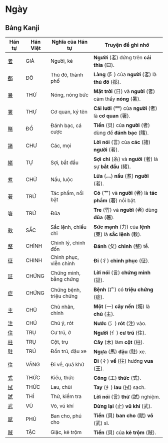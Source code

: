 # Ngày

## Bảng Kanji

| Hán tự | Hán Việt | Nghĩa của Hán tự | Truyện để ghi nhớ |
|---|---|---|---|
| [者](https://mazii.net/vi-VN/search/kanji/javi/%E8%80%85) | GIẢ | Người, kẻ | **Người** (者) đứng trên **cái thìa** (曰). |
| [都](https://mazii.net/vi-VN/search/kanji/javi/%E9%83%BD) | ĐÔ | Thủ đô, thành phố | **Làng** (阝) của **người** (者) là **thủ đô** (都). |
| [暑](https://mazii.net/vi-VN/search/kanji/javi/%E6%9A%91) | THỬ | Nóng, nóng bức | **Mặt trời** (日) và **người** (者) cảm thấy **nóng** (暑). |
| [署](https://mazii.net/vi-VN/search/kanji/javi/%E7%BD%B2) | THỰ | Cơ quan, ký tên | **Cái lưới** (罒) của **người** (者) là **cơ quan** (署). |
| [賭](https://mazii.net/vi-VN/search/kanji/javi/%E8%B3%AD) | ĐỔ | Đánh bạc, cá cược | **Tiền** (貝) của **người** (者) dùng để **đánh bạc** (賭). |
| [諸](https://mazii.net/vi-VN/search/kanji/javi/%E8%AB%B8) | CHƯ | Các, mọi | **Lời nói** (言) của **các** (諸) **người** (者). |
| [緒](https://mazii.net/vi-VN/search/kanji/javi/%E7%B7%92) | TỰ | Sợi, bắt đầu | **Sợi chỉ** (糸) và **người** (者) là sự **bắt đầu** (緒). |
| [煮](https://mazii.net/vi-VN/search/kanji/javi/%E7%85%AE) | CHỬ | Nấu, luộc | **Lửa** (灬) **nấu** (煮) **người** (者). |
| [著](https://mazii.net/vi-VN/search/kanji/javi/%E8%91%97) | TRỨ | Tác phẩm, nổi bật | **Cỏ** (艹) và **người** (者) là **tác phẩm** (著) nổi bật. |
| [箸](https://mazii.net/vi-VN/search/kanji/javi/%E7%AE%B8) | TRỨ | Đũa | **Tre** (竹) và **người** (者) dùng **đũa** (箸). |
| [敕](https://mazii.net/vi-VN/search/kanji/javi/%E6%95%95) | SẮC | Sắc lệnh, chiếu chỉ | **Sức mạnh** (力) của **lệnh** (束) là **sắc lệnh** (敕). |
| [整](https://mazii.net/vi-VN/search/kanji/javi/%E6%95%B4) | CHỈNH | Chỉnh lý, chỉnh đốn | **Đánh** (攵) **chỉnh** (整) tề. |
| [征](https://mazii.net/vi-VN/search/kanji/javi/%E5%BE%81) | CHINH | Chinh phục, viễn chinh | **Đi** (彳) **chinh phục** (征). |
| [証](https://mazii.net/vi-VN/search/kanji/javi/%E8%A8%BC) | CHỨNG | Chứng minh, bằng chứng | **Lời nói** (言) **chứng minh** (証). |
| [症](https://mazii.net/vi-VN/search/kanji/javi/%E7%97%87) | CHỨNG | Chứng bệnh, triệu chứng | **Bệnh** (疒) có **triệu chứng** (症). |
| [主](https://mazii.net/vi-VN/search/kanji/javi/%E4%B8%BB) | CHỦ | Chủ nhân, chính | **Một** (一) **cây nến** (燭) là **chủ** (主). |
| [注](https://mazii.net/vi-VN/search/kanji/javi/%E6%B3%A8) | CHÚ | Chú ý, rót | **Nước** (氵) **rót** (注) vào. |
| [住](https://mazii.net/vi-VN/search/kanji/javi/%E4%BD%8F) | TRỤ | Cư trú, ở | **Người** (亻) **cư trú** (住). |
| [柱](https://mazii.net/vi-VN/search/kanji/javi/%E6%9F%B1) | TRỤ | Cột, trụ | **Cây** (木) làm **cột** (柱). |
| [駐](https://mazii.net/vi-VN/search/kanji/javi/%E9%A7%90) | TRÚ | Đồn trú, đậu xe | **Ngựa** (馬) **đậu** (駐) xe. |
| [往](https://mazii.net/vi-VN/search/kanji/javi/%E5%BE%80) | VÃNG | Đi về, quá khứ | **Đi** (彳) **về** (往) hướng **vua** (王). |
| [式](https://mazii.net/vi-VN/search/kanji/javi/%E5%BC%8F) | THỨC | Kiểu, thức | **Công** (工) **thức** (式). |
| [拭](https://mazii.net/vi-VN/search/kanji/javi/%E6%8B%AD) | THỨC | Lau, chùi | **Tay** (扌) **lau** (拭) sạch. |
| [試](https://mazii.net/vi-VN/search/kanji/javi/%E8%A9%A6) | THÍ | Thử, kiểm tra | **Lời nói** (言) **thử** (試) nghiệm. |
| [武](https://mazii.net/vi-VN/search/kanji/javi/%E6%AD%A6) | VŨ | Võ, vũ khí | **Dừng lại** (止) **vũ khí** (武). |
| [賦](https://mazii.net/vi-VN/search/kanji/javi/%E8%B3%A6) | PHÚ | Ban cho, phú cho | **Tiền** (貝) **ban cho** (賦) **võ** (武) sĩ. |
| [賊](https://mazii.net/vi-VN/search/kanji/javi/%E8%B3%8A) | TẶC | Giặc, kẻ trộm | **Tiền** (貝) của **kẻ trộm** (賊). |

